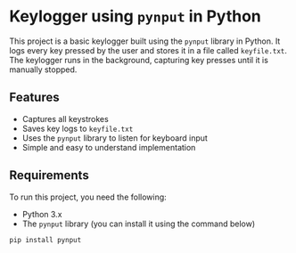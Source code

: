 # Keylogger using `pynput` in Python

This project is a basic keylogger built using the `pynput` library in Python. It logs every key pressed by the user and stores it in a file called `keyfile.txt`. The keylogger runs in the background, capturing key presses until it is manually stopped.

## Features
- Captures all keystrokes
- Saves key logs to `keyfile.txt`
- Uses the `pynput` library to listen for keyboard input
- Simple and easy to understand implementation

## Requirements

To run this project, you need the following:

- Python 3.x
- The `pynput` library (you can install it using the command below)

```bash
pip install pynput
```

